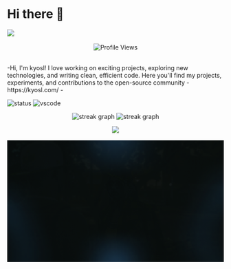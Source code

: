 # Hi there 👋
![]([https://komarev.com/ghpvc/?username=itsme12453](https://komarev.com/ghpvc/?username=kokosr))

<p align="center">
  <img height="25" src="https://komarev.com/ghpvc/?username=sexfrance&color=blueviolet" alt="Profile Views"/>
</p>
<br>
-Hi, I'm kyosl! I love working on exciting projects, exploring new technologies, and writing clean, efficient code. Here you'll find my projects, experiments, and contributions to the open-source community - https://kyosl.com/ -

![status](https://nocache.advaith.workers.dev?url=https://img.shields.io/endpoint?url=https://dev.discordprofiles.me/api/badge/status/276544649148235776?simple=true)
![vscode](https://nocache.advaith.workers.dev?url=https://img.shields.io/endpoint?url=https://dev.discordprofiles.me/api/badge/vscode/276544649148235776)

<div align="center">
  <img src="https://github-readme-stats.vercel.app/api?username=kokosr&theme=dark&show_icons=true&hide_border=true&count_private=true" height="150" alt="streak graph"  />
  <img src="https://github-readme-stats.vercel.app/api/top-langs/?username=kokosr&theme=dark&show_icons=true&hide_border=true&layout=compact" height="150" alt="streak graph"  />
</div>

<p align="center">
    <img src="https://skillicons.dev/icons?i=py,flask,ts,react,next,nodejs,html,css,go,rust,unity,vscode,webflow,supabase,sublime,raspberrypi,php,lua,idea,figma,discord,"/>
</p>

![Footer](./footer.png)
